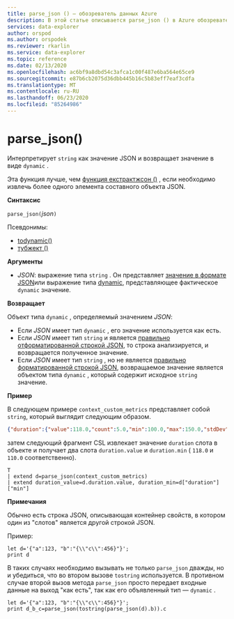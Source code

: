 ```yaml
---
title: parse_json () — обозреватель данных Azure
description: В этой статье описывается parse_json () в Azure обозреватель данных.
services: data-explorer
author: orspod
ms.author: orspodek
ms.reviewer: rkarlin
ms.service: data-explorer
ms.topic: reference
ms.date: 02/13/2020
ms.openlocfilehash: ac6bf9a8dbd54c3afca1c00f487e6ba564e65ce9
ms.sourcegitcommit: e87b6cb2075d36dbb445b16c5b83eff7eaf3cdfa
ms.translationtype: MT
ms.contentlocale: ru-RU
ms.lasthandoff: 06/23/2020
ms.locfileid: "85264986"
---
```

# <a name="parse_json"></a>parse_json()

Интерпретирует `string` как значение JSON и возвращает значение в виде `dynamic` .

Эта функция лучше, чем [функция екстрактжсон ()](./extractjsonfunction.md) , если необходимо извлечь более одного элемента составного объекта JSON.

**Синтаксис**

`parse_json(`*json*`)`

Псевдонимы:
- [todynamic()](./todynamicfunction.md)
- [тубжект ()](./todynamicfunction.md)

**Аргументы**

* *JSON*: выражение типа `string` . Он представляет [значение в формате JSON](https://json.org/)или выражение типа [dynamic](./scalar-data-types/dynamic.md), представляющее фактическое `dynamic` значение.

**Возвращает**

Объект типа `dynamic` , определяемый значением *JSON*:
* Если *JSON* имеет тип `dynamic` , его значение используется как есть.
* Если *JSON* имеет тип `string` и является [правильно отформатированной строкой JSON](https://json.org/), то строка анализируется, и возвращается полученное значение.
* Если *JSON* имеет тип `string` , но не является [правильно форматированной строкой JSON](https://json.org/), возвращаемое значение является объектом типа `dynamic` , который содержит исходное `string` значение.

**Пример**

В следующем примере `context_custom_metrics` представляет собой `string`, который выглядит следующим образом.

```json
{"duration":{"value":118.0,"count":5.0,"min":100.0,"max":150.0,"stdDev":0.0,"sampledValue":118.0,"sum":118.0}}
```

затем следующий фрагмент CSL извлекает значение `duration` слота в объекте и получает два слота `duration.value` и `duration.min` ( `118.0` и `110.0` соответственно).

```kusto
T
| extend d=parse_json(context_custom_metrics) 
| extend duration_value=d.duration.value, duration_min=d["duration"]["min"]
```

**Примечания**

Обычно есть строка JSON, описывающая контейнер свойств, в котором один из "слотов" является другой строкой JSON. 

Пример:

```kusto
let d='{"a":123, "b":"{\\"c\\":456}"}';
print d
```

В таких случаях необходимо вызывать не только `parse_json` дважды, но и убедиться, что во втором вызове `tostring` используется. В противном случае второй вызов метода `parse_json` просто передает входные данные на выход "как есть", так как его объявленный тип — `dynamic` .

```kusto
let d='{"a":123, "b":"{\\"c\\":456}"}';
print d_b_c=parse_json(tostring(parse_json(d).b)).c
```
